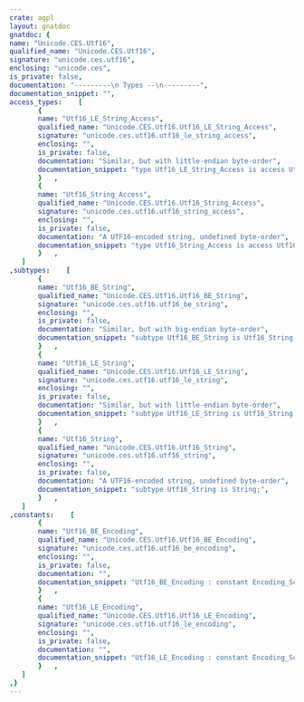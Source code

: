 ```yaml
---
crate: agpl
layout: gnatdoc
gnatdoc: {
name: "Unicode.CES.Utf16",
qualified_name: "Unicode.CES.Utf16",
signature: "unicode.ces.utf16",
enclosing: "unicode.ces",
is_private: false,
documentation: "---------\n Types --\n---------",
documentation_snippet: "",
access_types:    [
       {
       name: "Utf16_LE_String_Access",
       qualified_name: "Unicode.CES.Utf16.Utf16_LE_String_Access",
       signature: "unicode.ces.utf16.utf16_le_string_access",
       enclosing: "",
       is_private: false,
       documentation: "Similar, but with little-endian byte-order",
       documentation_snippet: "type Utf16_LE_String_Access is access Utf16_LE_String;",
       }   ,
       {
       name: "Utf16_String_Access",
       qualified_name: "Unicode.CES.Utf16.Utf16_String_Access",
       signature: "unicode.ces.utf16.utf16_string_access",
       enclosing: "",
       is_private: false,
       documentation: "A UTF16-encoded string, undefined byte-order",
       documentation_snippet: "type Utf16_String_Access is access Utf16_String;",
       }   ,
   ]
,subtypes:    [
       {
       name: "Utf16_BE_String",
       qualified_name: "Unicode.CES.Utf16.Utf16_BE_String",
       signature: "unicode.ces.utf16.utf16_be_string",
       enclosing: "",
       is_private: false,
       documentation: "Similar, but with big-endian byte-order",
       documentation_snippet: "subtype Utf16_BE_String is Utf16_String;",
       }   ,
       {
       name: "Utf16_LE_String",
       qualified_name: "Unicode.CES.Utf16.Utf16_LE_String",
       signature: "unicode.ces.utf16.utf16_le_string",
       enclosing: "",
       is_private: false,
       documentation: "Similar, but with little-endian byte-order",
       documentation_snippet: "subtype Utf16_LE_String is Utf16_String;",
       }   ,
       {
       name: "Utf16_String",
       qualified_name: "Unicode.CES.Utf16.Utf16_String",
       signature: "unicode.ces.utf16.utf16_string",
       enclosing: "",
       is_private: false,
       documentation: "A UTF16-encoded string, undefined byte-order",
       documentation_snippet: "subtype Utf16_String is String;",
       }   ,
   ]
,constants:    [
       {
       name: "Utf16_BE_Encoding",
       qualified_name: "Unicode.CES.Utf16.Utf16_BE_Encoding",
       signature: "unicode.ces.utf16.utf16_be_encoding",
       enclosing: "",
       is_private: false,
       documentation: "",
       documentation_snippet: "Utf16_BE_Encoding : constant Encoding_Scheme :=\n  (Read   => Read_BE'Access,\n   Width  => Width'Access,\n   Encode => Encode_Function'(Encode_BE'Access),\n   Length => Length'Access);",
       }   ,
       {
       name: "Utf16_LE_Encoding",
       qualified_name: "Unicode.CES.Utf16.Utf16_LE_Encoding",
       signature: "unicode.ces.utf16.utf16_le_encoding",
       enclosing: "",
       is_private: false,
       documentation: "",
       documentation_snippet: "Utf16_LE_Encoding : constant Encoding_Scheme :=\n  (Read   => Read'Access,\n   Width  => Width'Access,\n   Encode => Encode_Function'(Encode'Access),\n   Length => Length'Access);",
       }   ,
   ]
,}
---
```

